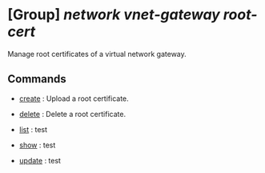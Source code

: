 # [Group] _network vnet-gateway root-cert_

Manage root certificates of a virtual network gateway.

## Commands

- [create](/Commands/network/vnet-gateway/root-cert/_create.md)
: Upload a root certificate.

- [delete](/Commands/network/vnet-gateway/root-cert/_delete.md)
: Delete a root certificate.

- [list](/Commands/network/vnet-gateway/root-cert/_list.md)
: test

- [show](/Commands/network/vnet-gateway/root-cert/_show.md)
: test

- [update](/Commands/network/vnet-gateway/root-cert/_update.md)
: test
